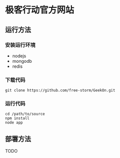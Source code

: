 # 极客行动官方网站

## 运行方法

### 安装运行环境

* nodejs
* mongodb
* redis


### 下载代码

```
git clone https://github.com/free-storm/GeekOn.git
```

### 运行代码
```
cd /path/to/source
npm install
node app
```


## 部署方法

TODO
